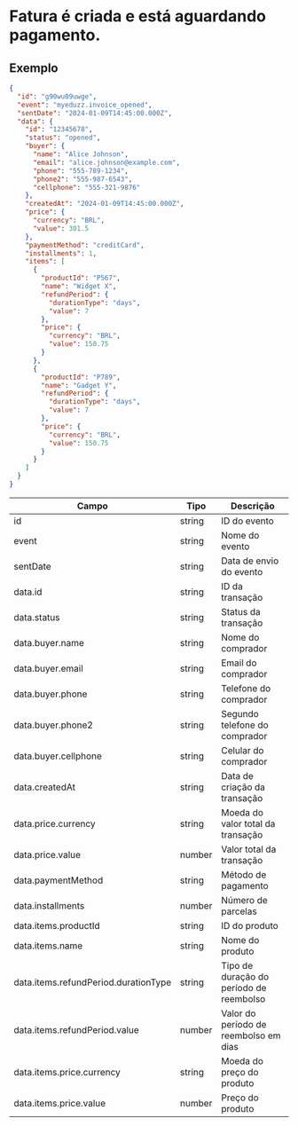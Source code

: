 # Fatura é criada e está aguardando pagamento.

## Exemplo

```json
{
  "id": "g90wu09uwge",
  "event": "myeduzz.invoice_opened",
  "sentDate": "2024-01-09T14:45:00.000Z",
  "data": {
    "id": "12345678",
    "status": "opened",
    "buyer": {
      "name": "Alice Johnson",
      "email": "alice.johnson@example.com",
      "phone": "555-789-1234",
      "phone2": "555-987-6543",
      "cellphone": "555-321-9876"
    },
    "createdAt": "2024-01-09T14:45:00.000Z",
    "price": {
      "currency": "BRL",
      "value": 301.5
    },
    "paymentMethod": "creditCard",
    "installments": 1,
    "items": [
      {
        "productId": "P567",
        "name": "Widget X",
        "refundPeriod": {
          "durationType": "days",
          "value": 7
        },
        "price": {
          "currency": "BRL",
          "value": 150.75
        }
      },
      {
        "productId": "P789",
        "name": "Gadget Y",
        "refundPeriod": {
          "durationType": "days",
          "value": 7
        },
        "price": {
          "currency": "BRL",
          "value": 150.75
        }
      }
    ]
  }
}
```
| Campo                                 | Tipo    | Descrição                               |
| ------------------------------------- | ------- | --------------------------------------- |
| id                                    | string  | ID do evento                            |
| event                                 | string  | Nome do evento                          |
| sentDate                              | string  | Data de envio do evento                 |
| data.id                               | string  | ID da transação                         |
| data.status                           | string  | Status da transação                     |
| data.buyer.name                       | string  | Nome do comprador                       |
| data.buyer.email                      | string  | Email do comprador                      |
| data.buyer.phone                      | string  | Telefone do comprador                   |
| data.buyer.phone2                     | string  | Segundo telefone do comprador           |
| data.buyer.cellphone                  | string  | Celular do comprador                    |
| data.createdAt                        | string  | Data de criação da transação            |
| data.price.currency                   | string  | Moeda do valor total da transação       |
| data.price.value                      | number  | Valor total da transação                |
| data.paymentMethod                    | string  | Método de pagamento                     |
| data.installments                     | number  | Número de parcelas                      |
| data.items.productId                  | string  | ID do produto                           |
| data.items.name                       | string  | Nome do produto                         |
| data.items.refundPeriod.durationType  | string  | Tipo de duração do período de reembolso |
| data.items.refundPeriod.value         | number  | Valor do período de reembolso em dias   |
| data.items.price.currency             | string  | Moeda do preço do produto               |
| data.items.price.value                | number  | Preço do produto                        |

